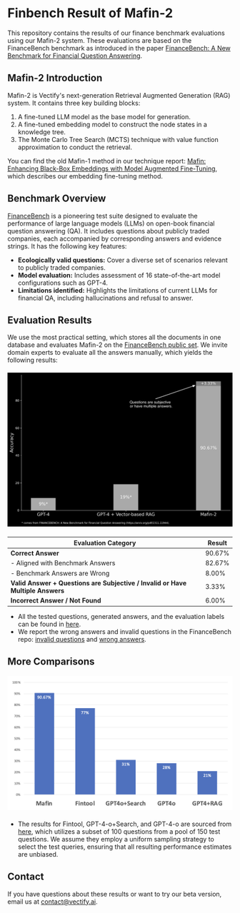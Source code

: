 # Finbench Result of Mafin-2

This repository contains the results of our finance benchmark evaluations using our Mafin-2 system. These evaluations are based on the FinanceBench benchmark as introduced in the paper [FinanceBench: A New Benchmark for Financial Question Answering](https://arxiv.org/pdf/2311.11944).

## Mafin-2 Introduction
Mafin-2 is Vectify's next-generation Retrieval Augmented Generation (RAG) system. It contains three key building blocks:
1. A fine-tuned LLM model as the base model for generation.
2. A fine-tuned embedding model to construct the node states in a knowledge tree.
3. The Monte Carlo Tree Search (MCTS) technique with value function approximation to conduct the retrieval.

You can find the old Mafin-1 method in our technique report: [Mafin: Enhancing Black-Box Embeddings with Model Augmented Fine-Tuning](https://arxiv.org/abs/2402.12177), which describes our embedding fine-tuning method. 

## Benchmark Overview

[FinanceBench](https://arxiv.org/pdf/2311.11944) is a pioneering test suite designed to evaluate the performance of large language models (LLMs) on open-book financial question answering (QA). It includes questions about publicly traded companies, each accompanied by corresponding answers and evidence strings. 
It has the following key features:
- **Ecologically valid questions:** Cover a diverse set of scenarios relevant to publicly traded companies.
- **Model evaluation:** Includes assessment of 16 state-of-the-art model configurations such as GPT-4.
- **Limitations identified:** Highlights the limitations of current LLMs for financial QA, including hallucinations and refusal to answer.

## Evaluation Results
We use the most practical setting, which stores all the documents in one database and evaluates Mafin-2 on the [FinanceBench public set](https://github.com/patronus-ai/financebench). 
We invite domain experts to evaluate all the answers manually, which yields the following results:



<div align="center" style="margin: 20px 0;">
  <img src="result.png">
</div>

<div align="center">

| Evaluation Category                                                                    | Result    |
|----------------------------------------------------------------------------------------|-----------|
| **Correct Answer**                                                                     | 90.67%    |
| - Aligned with Benchmark Answers                                                       | 82.67%    |
| - Benchmark Answers are Wrong                                                          | 8.00%     |
| **Valid Answer + Questions are Subjective / Invalid or Have Multiple Answers**          | 3.33%     |
| **Incorrect Answer / Not Found**                                                       | 6.00%     |

</div>


- All the tested questions, generated answers, and the evaluation labels can be found in [here](https://github.com/VectifyAI/Finbench-Result/blob/main/financebench_result.json).
- We report the wrong answers and invalid questions in the FinanceBench repo: [invalid questions](https://github.com/patronus-ai/financebench/issues/5) and [wrong answers](https://github.com/patronus-ai/financebench/issues/7).

## More Comparisons
<div align="center" style="margin: 20px 0;">
  <img src="mafin.png">
</div>

- The results for Fintool, GPT-4-o+Search, and GPT-4-o are sourced from [here](https://fintool.com/fintool-versus-chatgpt-4o), which utilizes a subset of 100 questions from a pool of 150 test questions. We assume they employ a uniform sampling strategy to select the test queries, ensuring that all resulting performance estimates are unbiased.

## Contact
If you have questions about these results or want to try our beta version, email us at contact@vectify.ai.
